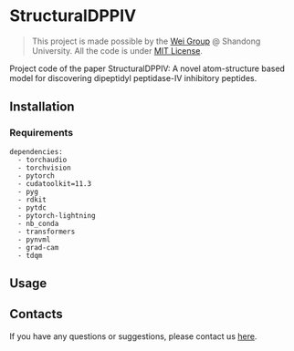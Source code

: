 # StructuralDPPIV

> This project is made possible by the [Wei Group](http://wei-group.net/) @ Shandong University. 
> All the code is under [MIT License](https://opensource.org/licenses/MIT).


Project code of the paper StructuralDPPIV: A novel atom-structure based model for discovering dipeptidyl peptidase-IV inhibitory peptides.

## Installation


### Requirements

```text
dependencies:
  - torchaudio
  - torchvision
  - pytorch
  - cudatoolkit=11.3
  - pyg
  - rdkit
  - pytdc
  - pytorch-lightning
  - nb_conda
  - transformers
  - pynvml
  - grad-cam
  - tdqm
```



## Usage


## Contacts

If you have any questions or suggestions, please contact us [here](http://wei-group.net/).
